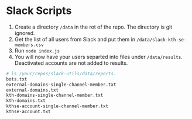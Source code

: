 # Slack Scripts 

1. Create a directory `/data` in the rot of the repo. The directory is git ignored.
2. Get the list of all users from Slack and put them in `/data/slack-kth-se-members.csv`
3. Run `node index.js`
4. You will now have your users separted into files under `/data/results`. Deactivated accounts are not added to results.

```bash
# ls /your/repos/slack-utils/data/reports.
bots.txt
external-domains-single-channel-member.txt
external-domains.txt
kth-domains-single-channel-member.txt
kth-domains.txt
kthse-account-single-channel-member.txt
kthse-account.txt
```
